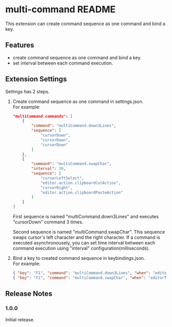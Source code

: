 # multi-command README

This extension can create command sequence as one command and bind a key.

## Features

* create command sequence as one command and bind a key.
* set interval between each command execution.

## Extension Settings

Settings has 2 steps.

1. Create command sequence as one command in settings.json.  
    For example:
    ```json:settings.json
    "multiCommand.commands": [
        {
            "command": "multiCommand.down3Lines",
            "sequence": [
                "cursorDown",
                "cursorDown",
                "cursorDown"
            ]
        },
        {
            "command": "multiCommand.swapChar",
            "interval": 30,
            "sequence": [
                "cursorLeftSelect",
                "editor.action.clipboardCutAction",
                "cursorRight",
                "editor.action.clipboardPasteAction"
            ]
        }
    ]
    ```
    First sequence is named "multiCommand.down3Lines" and executes "cursorDown" command 3 times.

    Second sequence is named "multiCommand.swapChar". This sequence swaps cursor's left character and the right character. If a command is executed asynchronousely, you can set time interval between each command execution using "interval" configuration(milliseconds).

2. Bind a key to created command sequence in keybindings.json.  
    For example:
    ```json:keybindings.json
    { "key": "F1", "command": "multiCommand.down3Lines", "when": "editorTextFocus"},
    { "key": "F2", "command": "multiCommand.swapChar", "when": "editorTextFocus"}
    ```

## Release Notes

### 1.0.0

Initial release.

